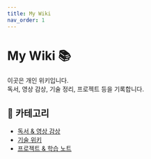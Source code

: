 ```yaml
---
title: My Wiki
nav_order: 1
---
```


# My Wiki 📚

이곳은 개인 위키입니다.  
독서, 영상 감상, 기술 정리, 프로젝트 등을 기록합니다.

## 📂 카테고리
- [독서 & 영상 감상](reviews/)
- [기술 위키](wiki/)
- [프로젝트 & 학습 노트](projects/)